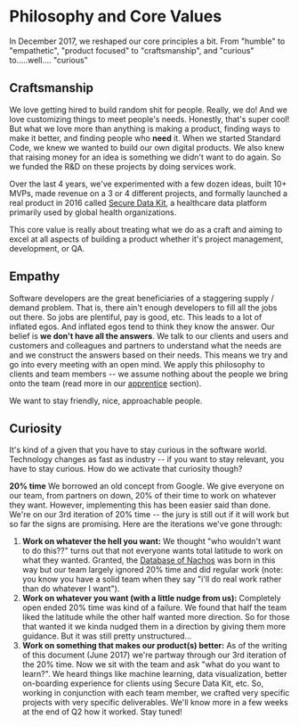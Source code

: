 # Philosophy and Core Values

In December 2017, we reshaped our core principles a bit. From "humble" to "empathetic", "product focused" to "craftsmanship", and "curious" to.....well.... "curious"

## Craftsmanship
We love getting hired to build random shit for people. Really, we do! And we love customizing things to meet people's needs. Honestly, that's super cool! But what we love more than anything is making a product, finding ways to make it better, and finding people who **need** it. When we started Standard Code, we knew we wanted to build our own digital products. We also knew that raising money for an idea is something we didn't want to do again. So we funded the R&D on these projects by doing services work.

Over the last 4 years, we've experimented with a few dozen ideas, built 10+ MVPs, made revenue on a 3 or 4 different projects, and formally launched a real product in 2016 called [Secure Data Kit](http://www.securedatakit.com), a healthcare data platform primarily used by global health organizations.

This core value is really about treating what we do as a craft and aiming to excel at all aspects of building a product whether it's project management, development, or QA.

## Empathy
Software developers are the great beneficiaries of a staggering supply / demand problem. That is, there ain't enough developers to fill all the jobs out there. So jobs are plentiful, pay is good, etc. This leads to a lot of inflated egos. And inflated egos tend to think they know the answer. Our belief is **we don't have all the answers**. We talk to our clients and users and customers and colleagues and partners to understand what the needs are and we construct the answers based on their needs. This means we try and go into every meeting with an open mind. We apply this philosophy to clients and team members -- we assume nothing about the people we bring onto the team (read more in our [apprentice](apprentice.md) section).

We want to stay friendly, nice, approachable people.

## Curiosity
It's kind of a given that you have to stay curious in the software world. Technology changes as fast as industry -- if you want to stay relevant, you have to stay curious. How do we activate that curiosity though?

**20% time**
We borrowed an old concept from Google. We give everyone on our team, from partners on down, 20% of their time to work on whatever they want. However, implementing this has been easier said than done. We're on our 3rd iteration of 20% time -- the jury is still out if it will work but so far the signs are promising. Here are the iterations we've gone through:

1. **Work on whatever the hell you want:** We thought "who wouldn't want to do this??" turns out that not everyone wants total latitude to work on what they wanted. Granted, the [Database of Nachos](http://www.databaseofnachos.com) was born in this way but our team largely ignored 20% time and did regular work (note: you know you have a solid team when they say "i'll do real work rather than do whatever I want").
2. **Work on whatever you want (with a little nudge from us):** Completely open ended 20% time was kind of a failure. We found that half the team liked the latitude while the other half wanted more direction. So for those that wanted it we kinda nudged them in a direction by giving them more guidance. But it was still pretty unstructured...
3. **Work on something that makes our product(s) better:** As of the writing of this document (June 2017) we're partway through our 3rd iteration of the 20% time. Now we sit with the team and ask "what do you want to learn?". We heard things like machine learning, data visualization, better on-boarding experience for clients using Secure Data Kit, etc. So, working in conjunction with each team member, we crafted very specific projects with very specific deliverables. We'll know more in a few weeks at the end of Q2 how it worked. Stay tuned!
